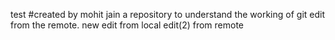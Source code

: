 test
#created by mohit jain
a repository to understand the working of git
edit from the remote.
new edit from local
edit(2) from remote

